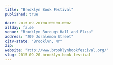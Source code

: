 ```yaml
---
title: "Brooklyn Book Festival"
published: true

date: 2015-09-20T00:00:00.000Z
allday: false
venue: "Brooklyn Borough Hall and Plaza"
address: "209 Joralemon Street"
city-state: "Brooklyn, NY"
zip:
website: "http://www.brooklynbookfestival.org/"
slug: 2015-09-20-brooklyn-book-festival
---
```


